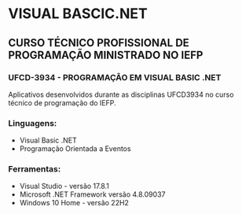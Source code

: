 # VISUAL BASCIC.NET

## CURSO TÉCNICO PROFISSIONAL DE PROGRAMAÇÃO MINISTRADO NO IEFP

### UFCD-3934 - PROGRAMAÇÃO EM VISUAL BASIC .NET

Aplicativos desenvolvidos durante as disciplinas UFCD3934 no curso técnico de programação do IEFP.

### Linguagens:

* Visual Basic .NET
* Programação Orientada a Eventos

### Ferramentas:

* Visual Studio - versão 17.8.1
* Microsoft .NET Framework versão 4.8.09037
* Windows 10 Home - versão 22H2
